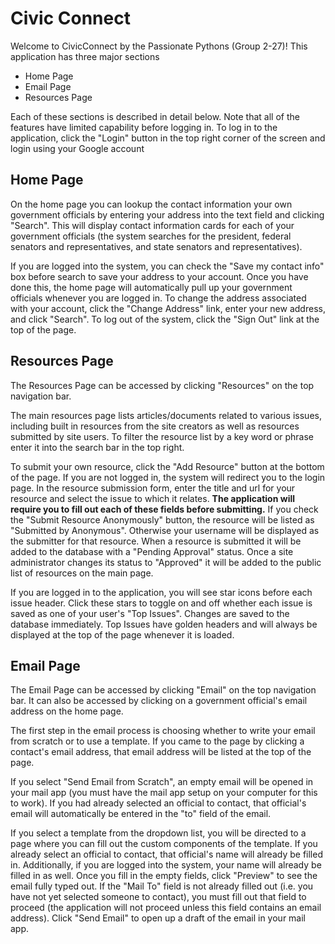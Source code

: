 # Civic Connect
Welcome to CivicConnect by the Passionate Pythons (Group 2-27)! This application has three major sections

- Home Page
- Email Page
- Resources Page

Each of these sections is described in detail below. Note that all of the features have limited capability before logging in. To log in to the application, click the "Login" button in the top right corner of the screen and login using your Google account

## Home Page
On the home page you can lookup the contact information your own government officials by entering your address into the text field and clicking "Search". This will display contact information cards for each of your government officials (the system searches for the president, federal senators and representatives, and state senators and representatives). 

If you are logged into the system, you can check the "Save my contact info" box before search to save your address to your account. Once you have done this, the home page will automatically pull up your government officials whenever you are logged in. To change the address associated with your account, click the "Change Address" link, enter your new address, and click "Search". To log out of the system, click the "Sign Out" link at the top of the page.

## Resources Page
The Resources Page can be accessed by clicking "Resources" on the top navigation bar.

The main resources page lists articles/documents related to various issues, including built in resources from the site creators as well as resources submitted by site users. To filter the resource list by a key word or phrase enter it into the search bar in the top right.

To submit your own resource, click the "Add Resource" button at the bottom of the page. If you are not logged in, the system will redirect you to the login page. In the resource submission form, enter the title and url for your resource and select the issue to which it relates. **The application will require you to fill out each of these fields before submitting.** If you check the "Submit Resource Anonymously" button, the resource will be listed as "Submitted by Anonymous". Otherwise your username will be displayed as the submitter for that resource. When a resource is submitted it will be added to the database with a "Pending Approval" status. Once a site administrator changes its status to "Approved" it will be added to the public list of resources on the main page.

If you are logged in to the application, you will see star icons before each issue header. Click these stars to toggle on and off whether each issue is saved as one of your user's "Top Issues". Changes are saved to the database immediately. Top Issues have golden headers and will always be displayed at the top of the page whenever it is loaded.

## Email Page
The Email Page can be accessed by clicking "Email" on the top navigation bar. It can also be accessed by clicking on a government official's email address on the home page. 

The first step in the email process is choosing whether to write your email from scratch or to use a template. If you came to the page by clicking a contact's email address, that email address will be listed at the top of the page.

If you select "Send Email from Scratch", an empty email will be opened in your mail app (you must have the mail app setup on your computer for this to work). If you had already selected an official to contact, that official's email will automatically be entered in the "to" field of the email.

If you select a template from the dropdown list, you will be directed to a page where you can fill out the custom components of the template. If you already select an official to contact, that official's name will already be filled in. Additionally, if you are logged into the system, your name will already be filled in as well. Once you fill in the empty fields, click "Preview" to see the email fully typed out. If the "Mail To" field is not already filled out (i.e. you have not yet selected someone to contact), you must fill out that field to proceed (the application will not proceed unless this field contains an email address). Click "Send Email" to open up a draft of the email in your mail app.
